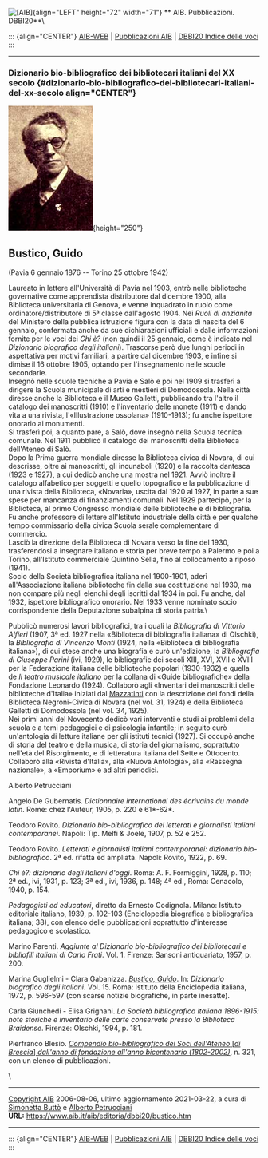 ![\[AIB\]](/aib/wi/aibv72.gif){align="LEFT" height="72" width="71"}
** AIB. Pubblicazioni. DBBI20**\

::: {align="CENTER"}
[AIB-WEB](/) \| [Pubblicazioni AIB](/pubblicazioni/) \| [DBBI20 Indice
delle voci](dbbi20.htm)
:::

------------------------------------------------------------------------

### Dizionario bio-bibliografico dei bibliotecari italiani del XX secolo {#dizionario-bio-bibliografico-dei-bibliotecari-italiani-del-xx-secolo align="CENTER"}

![\[Ritratto\]](bustico.jpg){height="250"}

## Bustico, Guido

(Pavia 6 gennaio 1876 -- Torino 25 ottobre 1942)

Laureato in lettere all\'Università di Pavia nel 1903, entrò nelle
biblioteche governative come apprendista distributore dal dicembre 1900,
alla Biblioteca universitaria di Genova, e venne inquadrato in ruolo
come ordinatore/distributore di 5ª classe dall\'agosto 1904. Nei *Ruoli
di anzianità* del Ministero della pubblica istruzione figura con la data
di nascita del 6 gennaio, confermata anche da sue dichiarazioni
ufficiali e dalle informazioni fornite per le voci dei *Chi è?* (non
quindi il 25 gennaio, come è indicato nel *Dizionario biografico degli
italiani*). Trascorse però due lunghi periodi in aspettativa per motivi
familiari, a partire dal dicembre 1903, e infine si dimise il 16 ottobre
1905, optando per l\'insegnamento nelle scuole secondarie.\
Insegnò nelle scuole tecniche a Pavia e Salò e poi nel 1909 si trasferì
a dirigere la Scuola municipale di arti e mestieri di Domodossola. Nella
città diresse anche la Biblioteca e il Museo Galletti, pubblicando tra
l\'altro il catalogo dei manoscritti (1910) e l\'inventario delle monete
(1911) e dando vita a una rivista, l\'«Illustrazione ossolana»
(1910-1913); fu anche ispettore onorario ai monumenti.\
Si trasferì poi, a quanto pare, a Salò, dove insegnò nella Scuola
tecnica comunale. Nel 1911 pubblicò il catalogo dei manoscritti della
Biblioteca dell\'Ateneo di Salò.\
Dopo la Prima guerra mondiale diresse la Biblioteca civica di Novara, di
cui descrisse, oltre ai manoscritti, gli incunaboli (1920) e la raccolta
dantesca (1923 e 1927), a cui dedicò anche una mostra nel 1921. Avviò
inoltre il catalogo alfabetico per soggetti e quello topografico e la
pubblicazione di una rivista della Biblioteca, «Novaria», uscita dal
1920 al 1927, in parte a sue spese per mancanza di finanziamenti
comunali. Nel 1929 partecipò, per la Biblioteca, al primo Congresso
mondiale delle biblioteche e di bibliografia. Fu anche professore di
lettere all\'Istituto industriale della città e per qualche tempo
commissario della civica Scuola serale complementare di commercio.\
Lasciò la direzione della Biblioteca di Novara verso la fine del 1930,
trasferendosi a insegnare italiano e storia per breve tempo a Palermo e
poi a Torino, all\'Istituto commerciale Quintino Sella, fino al
collocamento a riposo (1941).\
Socio della Società bibliografica italiana nel 1900-1901, aderì
all\'Associazione italiana biblioteche fin dalla sua costituzione nel
1930, ma non compare più negli elenchi degli iscritti dal 1934 in poi.
Fu anche, dal 1932, ispettore bibliografico onorario. Nel 1933 venne
nominato socio corrispondente della Deputazione subalpina di storia
patria.\

Pubblicò numerosi lavori bibliografici, tra i quali la *Bibliografia di
Vittorio Alfieri* (1907, 3ª ed. 1927 nella «Biblioteca di bibliografia
italiana» di Olschki), la *Bibliografia di Vincenzo Monti* (1924, nella
«Biblioteca di bibliografia italiana»), di cui stese anche una biografia
e curò un\'edizione, la *Bibliografia di Giuseppe Parini* (ivi, 1929),
le bibliografie dei secoli XIII, XVI, XVII e XVIII per la Federazione
italiana delle biblioteche popolari (1930-1932) e quella de *Il teatro
musicale italiano* per la collana di «Guide bibliografiche» della
Fondazione Leonardo (1924). Collaborò agli «Inventari dei manoscritti
delle biblioteche d\'Italia» iniziati dal [Mazzatinti](mazzatinti.htm)
con la descrizione dei fondi della Biblioteca Negroni-Civica di Novara
(nel vol. 31, 1924) e della Biblioteca Galletti di Domodossola (nel vol.
34, 1925).\
Nei primi anni del Novecento dedicò vari interventi e studi ai problemi
della scuola e a temi pedagogici e di psicologia infantile; in seguito
curò un\'antologia di letture italiane per gli istituti tecnici (1927).
Si occupò anche di storia del teatro e della musica, di storia del
giornalismo, soprattutto nell\'età del Risorgimento, e di letteratura
italiana del Sette e Ottocento. Collaborò alla «Rivista d\'Italia», alla
«Nuova Antologia», alla «Rassegna nazionale», a «Emporium» e ad altri
periodici.

Alberto Petrucciani

Angelo De Gubernatis. *Dictionnaire international des écrivains du monde
latin*. Rome: chez l\'Auteur, 1905, p. 220 e 61\*-62\*.

Teodoro Rovito. *Dizionario bio-bibliografico dei letterati e
giornalisti italiani contemporanei*. Napoli: Tip. Melfi & Joele, 1907,
p. 52 e 252.

Teodoro Rovito. *Letterati e giornalisti italiani contemporanei:
dizionario bio-bibliografico*. 2ª ed. rifatta ed ampliata. Napoli:
Rovito, 1922, p. 69.

*Chi è?: dizionario degli italiani d\'oggi*. Roma: A. F. Formiggini,
1928, p. 110; 2ª ed., ivi, 1931, p. 123; 3ª ed., ivi, 1936, p. 148; 4ª
ed., Roma: Cenacolo, 1940, p. 154.

*Pedagogisti ed educatori*, diretto da Ernesto Codignola. Milano:
Istituto editoriale italiano, 1939, p. 102-103 (Enciclopedia biografica
e bibliografica italiana; 38), con elenco delle pubblicazioni
soprattutto d\'interesse pedagogico e scolastico.

Marino Parenti. *Aggiunte al Dizionario bio-bibliografico dei
bibliotecari e bibliofili italiani di Carlo Frati*. Vol. 1. Firenze:
Sansoni antiquariato, 1957, p. 200.

Marina Guglielmi - Clara Gabanizza. [*Bustico,
Guido*](http://www.treccani.it/enciclopedia/guido-bustico_(Dizionario-Biografico)/).
In: *Dizionario biografico degli italiani*. Vol. 15. Roma: Istituto
della Enciclopedia italiana, 1972, p. 596-597 (con scarse notizie
biografiche, in parte inesatte).

Carla Giunchedi - Elisa Grignani. *La Società bibliografica italiana
1896-1915: note storiche e inventario delle carte conservate presso la
Biblioteca Braidense*. Firenze: Olschki, 1994, p. 181.

Pierfranco Blesio. [*Compendio bio-bibliografico dei Soci dell\'Ateneo*
\[*di Brescia*\] *dall\'anno di fondazione all\'anno bicentenario
(1802-2002)*](https://www.ateneo.brescia.it/controlpanel/uploads/compendio/B.pdf),
n. 321, con un elenco di pubblicazioni.

\

------------------------------------------------------------------------

[Copyright AIB](/su-questo-sito/dichiarazione-di-copyright-aib-web/)
2006-08-06, ultimo aggiornamento 2021-03-22, a cura di [Simonetta
Buttò](/aib/redazione3.htm) e [Alberto
Petrucciani](/su-questo-sito/redazione-aib-web/)\
**URL:** https://www.aib.it/aib/editoria/dbbi20/bustico.htm

------------------------------------------------------------------------

::: {align="CENTER"}
[AIB-WEB](/) \| [Pubblicazioni AIB](/pubblicazioni/) \| [DBBI20 Indice
delle voci](dbbi20.htm)
:::
